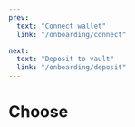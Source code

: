 ```yaml
---
prev:
  text: "Connect wallet"
  link: "/onboarding/connect"

next:
  text: "Deposit to vault"
  link: "/onboarding/deposit"
---
```


# Choose

